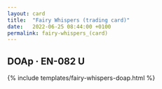```yaml
---
layout: card
title:  "Fairy Whispers (trading card)"
date:   2022-06-25 08:44:00 +0100
permalink: fairy-whispers_(card)
---
```


## DOAp &middot; EN-082 U

{% include templates/fairy-whispers-doap.html %}